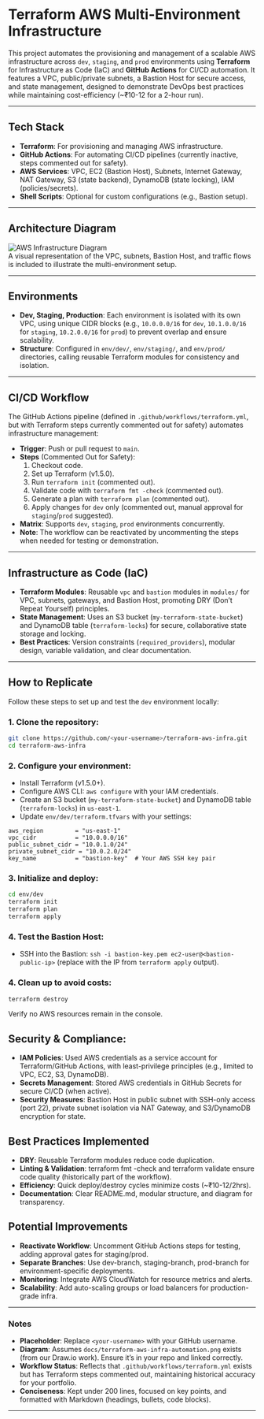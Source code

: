 # Terraform AWS Multi-Environment Infrastructure

This project automates the provisioning and management of a scalable AWS infrastructure across `dev`, `staging`, and `prod` environments using **Terraform** for Infrastructure as Code (IaC) and **GitHub Actions** for CI/CD automation. It features a VPC, public/private subnets, a Bastion Host for secure access, and state management, designed to demonstrate DevOps best practices while maintaining cost-efficiency (~₹10-12 for a 2-hour run).

---

## Tech Stack
- **Terraform**: For provisioning and managing AWS infrastructure.
- **GitHub Actions**: For automating CI/CD pipelines (currently inactive, steps commented out for safety).
- **AWS Services**: VPC, EC2 (Bastion Host), Subnets, Internet Gateway, NAT Gateway, S3 (state backend), DynamoDB (state locking), IAM (policies/secrets).
- **Shell Scripts**: Optional for custom configurations (e.g., Bastion setup).

---

## Architecture Diagram
![AWS Infrastructure Diagram](docs/terraform-aws-infra-automation.png)  
A visual representation of the VPC, subnets, Bastion Host, and traffic flows is included to illustrate the multi-environment setup.

---

## Environments
- **Dev, Staging, Production**: Each environment is isolated with its own VPC, using unique CIDR blocks (e.g., `10.0.0.0/16` for `dev`, `10.1.0.0/16` for `staging`, `10.2.0.0/16` for `prod`) to prevent overlap and ensure scalability.
- **Structure**: Configured in `env/dev/`, `env/staging/`, and `env/prod/` directories, calling reusable Terraform modules for consistency and isolation.

---

## CI/CD Workflow
The GitHub Actions pipeline (defined in `.github/workflows/terraform.yml`, but with Terraform steps currently commented out for safety) automates infrastructure management:
- **Trigger**: Push or pull request to `main`.
- **Steps** (Commented Out for Safety):
  1. Checkout code.
  2. Set up Terraform (v1.5.0).
  3. Run `terraform init` (commented out).
  4. Validate code with `terraform fmt -check` (commented out).
  5. Generate a plan with `terraform plan` (commented out).
  6. Apply changes for `dev` only (commented out, manual approval for `staging`/`prod` suggested).
- **Matrix**: Supports `dev`, `staging`, `prod` environments concurrently.
- **Note**: The workflow can be reactivated by uncommenting the steps when needed for testing or demonstration.

---

## Infrastructure as Code (IaC)
- **Terraform Modules**: Reusable `vpc` and `bastion` modules in `modules/` for VPC, subnets, gateways, and Bastion Host, promoting DRY (Don’t Repeat Yourself) principles.
- **State Management**: Uses an S3 bucket (`my-terraform-state-bucket`) and DynamoDB table (`terraform-locks`) for secure, collaborative state storage and locking.
- **Best Practices**: Version constraints (`required_providers`), modular design, variable validation, and clear documentation.

---

## How to Replicate
Follow these steps to set up and test the `dev` environment locally:

### 1. Clone the repository:
```bash
git clone https://github.com/<your-username>/terraform-aws-infra.git
cd terraform-aws-infra
```

### 2. Configure your environment:
- Install Terraform (v1.5.0+).
- Configure AWS CLI: `aws configure` with your IAM credentials.
- Create an S3 bucket (`my-terraform-state-bucket`) and DynamoDB table (`terraform-locks`) in `us-east-1`.
- Update `env/dev/terraform.tfvars` with your settings:
```hcl
aws_region         = "us-east-1"
vpc_cidr           = "10.0.0.0/16"
public_subnet_cidr = "10.0.1.0/24"
private_subnet_cidr = "10.0.2.0/24"
key_name           = "bastion-key"  # Your AWS SSH key pair
```
### 3. Initialize and deploy:
```bash
cd env/dev
terraform init
terraform plan
terraform apply
```
### 4. Test the Bastion Host:
- SSH into the Bastion: `ssh -i bastion-key.pem ec2-user@<bastion-public-ip>` (replace with the IP from `terraform apply` output).

### 4. Clean up to avoid costs:
```bash
terraform destroy
```
Verify no AWS resources remain in the console.

## Security & Compliance:
- **IAM Policies**: Used AWS credentials as a service account for Terraform/GitHub Actions, with least-privilege principles (e.g., limited to VPC, EC2, S3, DynamoDB).
- **Secrets Management**: Stored AWS credentials in GitHub Secrets for secure CI/CD (when active).
- **Security Measures**: Bastion Host in public subnet with SSH-only access (port 22), private subnet isolation via NAT Gateway, and S3/DynamoDB encryption for state.


## Best Practices Implemented
- **DRY**: Reusable Terraform modules reduce code duplication.
- **Linting & Validation**: terraform fmt -check and terraform validate ensure code quality (historically part of the workflow).
- **Efficiency**: Quick deploy/destroy cycles minimize costs (~₹10-12/2hrs).
- **Documentation**: Clear README.md, modular structure, and diagram for transparency.

## Potential Improvements
- **Reactivate Workflow**: Uncomment GitHub Actions steps for testing, adding approval gates for staging/prod.
- **Separate Branches**: Use dev-branch, staging-branch, prod-branch for environment-specific deployments.
- **Monitoring**: Integrate AWS CloudWatch for resource metrics and alerts.
- **Scalability**: Add auto-scaling groups or load balancers for production-grade infra.


---

### Notes
- **Placeholder**: Replace `<your-username>` with your GitHub username.
- **Diagram**: Assumes `docs/terraform-aws-infra-automation.png` exists (from our Draw.io work). Ensure it’s in your repo and linked correctly.
- **Workflow Status**: Reflects that `.github/workflows/terraform.yml` exists but has Terraform steps commented out, maintaining historical accuracy for your portfolio.
- **Conciseness**: Kept under 200 lines, focused on key points, and formatted with Markdown (headings, bullets, code blocks).

---
